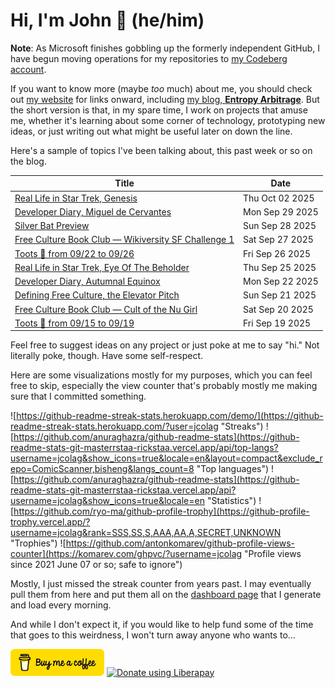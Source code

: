 # Hi, I'm John 👋 (he/him)

**Note**:  As Microsoft finishes gobbling up the formerly independent GitHub, I have begun moving operations for my repositories to [my Codeberg account](https://codeberg.org/jcolag).

If you want to know more (maybe *too* much) about me, you should check out [my website](https://john.colagioia.net/) for links onward, including [my blog, **Entropy Arbitrage**](https://john.colagioia.net/blog).  But the short version is that, in my spare time, I work on projects that amuse me, whether it's learning about some corner of technology, prototyping new ideas, or just writing out what might be useful later on down the line.

Here's a sample of topics I've been talking about, this past week or so on the blog.

|Title|Date|
|-----|-------|
|[Real Life in Star Trek, Genesis](https://john.colagioia.net/blog/2025/10/02/genesis.html)|Thu Oct 02 2025|
|[Developer Diary, Miguel de Cervantes](https://john.colagioia.net/blog/2025/09/29/cervantes.html)|Mon Sep 29 2025|
|[Silver Bat Preview](https://john.colagioia.net/blog/2025/09/28/silver-bat-preview.html)|Sun Sep 28 2025|
|[Free Culture Book Club — Wikiversity SF Challenge 1](https://john.colagioia.net/blog/2025/09/27/wsfc-mnemtronium.html)|Sat Sep 27 2025|
|[Toots 🦣 from 09/22 to 09/26](https://john.colagioia.net/blog/2025/09/26/week.html)|Fri Sep 26 2025|
|[Real Life in Star Trek, Eye Of The Beholder](https://john.colagioia.net/blog/2025/09/25/eye-beholder.html)|Thu Sep 25 2025|
|[Developer Diary, Autumnal Equinox](https://john.colagioia.net/blog/2025/09/22/equinox.html)|Mon Sep 22 2025|
|[Defining Free Culture, the Elevator Pitch](https://john.colagioia.net/blog/2025/09/21/define-free-culture-1.html)|Sun Sep 21 2025|
|[Free Culture Book Club — Cult of the Nu Girl](https://john.colagioia.net/blog/2025/09/20/cult-nu-girl.html)|Sat Sep 20 2025|
|[Toots 🦣 from 09/15 to 09/19](https://john.colagioia.net/blog/2025/09/19/week.html)|Fri Sep 19 2025|

Feel free to suggest ideas on any project or just poke at me to say "hi." Not literally poke, though. Have some self-respect.

Here are some visualizations mostly for my purposes, which you can feel free to skip, especially the view counter that's probably mostly me making sure that I committed something.

![https://github-readme-streak-stats.herokuapp.com/demo/](https://github-readme-streak-stats.herokuapp.com/?user=jcolag "Streaks")
![https://github.com/anuraghazra/github-readme-stats](https://github-readme-stats-git-masterrstaa-rickstaa.vercel.app/api/top-langs?username=jcolag&show_icons=true&locale=en&layout=compact&exclude_repo=ComicScanner,bisheng&langs_count=8 "Top languages")
![https://github.com/anuraghazra/github-readme-stats](https://github-readme-stats-git-masterrstaa-rickstaa.vercel.app/api?username=jcolag&show_icons=true&locale=en "Statistics")
![https://github.com/ryo-ma/github-profile-trophy](https://github-profile-trophy.vercel.app/?username=jcolag&rank=SSS,SS,S,AAA,AA,A,SECRET,UNKNOWN "Trophies")
![https://github.com/antonkomarev/github-profile-views-counter](https://komarev.com/ghpvc/?username=jcolag "Profile views since 2021 June 07 or so; safe to ignore")

Mostly, I just missed the streak counter from years past.  I may eventually pull them from here and put them all on the [dashboard page](https://github.com/jcolag/dash) that I generate and load every morning.

And while I don't expect it, if you would like to help fund some of the time that goes to this weirdness, I won't turn away anyone who wants to...

[<img src="images/default-yellow.png" alt="Buy Me a Coffee" width="150px"/>](https://www.buymeacoffee.com/jcolag)
<a href="https://liberapay.com/jcolag/donate"><img alt="Donate using Liberapay" src="https://liberapay.com/assets/widgets/donate.svg"></a>

